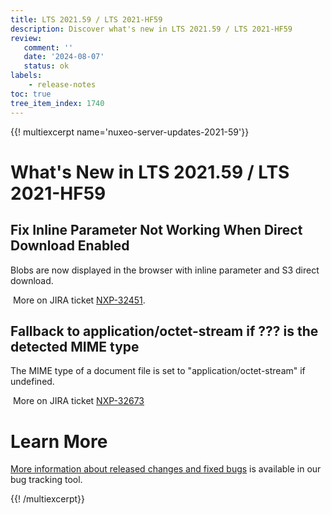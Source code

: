 ```yaml
---
title: LTS 2021.59 / LTS 2021-HF59
description: Discover what's new in LTS 2021.59 / LTS 2021-HF59
review:
   comment: ''
   date: '2024-08-07'
   status: ok
labels:
    - release-notes
toc: true
tree_item_index: 1740
---
```


{{! multiexcerpt name='nuxeo-server-updates-2021-59'}}
# What's New in LTS 2021.59 / LTS 2021-HF59

## Fix Inline Parameter Not Working When Direct Download Enabled

Blobs are now displayed in the browser with inline parameter and S3 direct download.

<i class="fa fa-long-arrow-right" aria-hidden="true"></i>&nbsp;More on JIRA ticket [NXP-32451](https://jira.nuxeo.com/browse/NXP-32451).

## Fallback to application/octet-stream if ??? is the detected MIME type

The MIME type of a document file is set to "application/octet-stream" if undefined.

<i class="fa fa-long-arrow-right" aria-hidden="true"></i>&nbsp;More on JIRA ticket [NXP-32673](https://jira.nuxeo.com/browse/NXP-32673)

# Learn More

[More information about released changes and fixed bugs](https://jira.nuxeo.com/secure/ReleaseNote.jspa?projectId=10011&version=23025) is available in our bug tracking tool.

{{! /multiexcerpt}}
